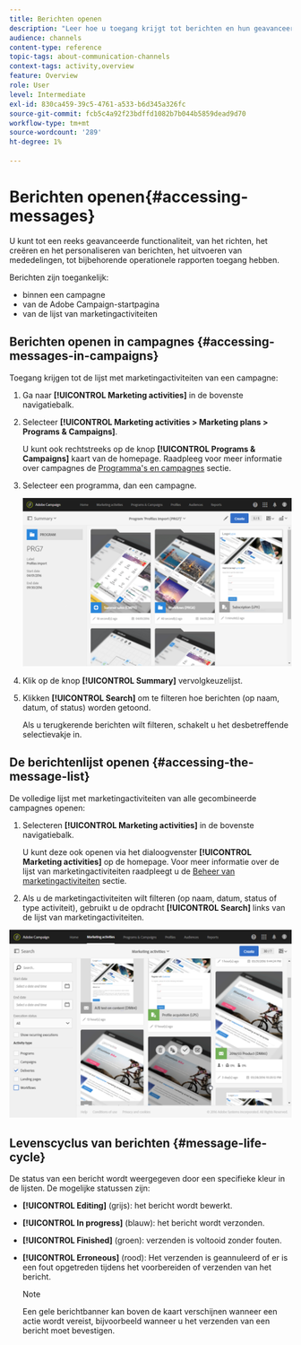 ```yaml
---
title: Berichten openen
description: "Leer hoe u toegang krijgt tot berichten en hun geavanceerde functies: creëren, richten, personalisatie, uitvoering en rapportering."
audience: channels
content-type: reference
topic-tags: about-communication-channels
context-tags: activity,overview
feature: Overview
role: User
level: Intermediate
exl-id: 830ca459-39c5-4761-a533-b6d345a326fc
source-git-commit: fcb5c4a92f23bdffd1082b7b044b5859dead9d70
workflow-type: tm+mt
source-wordcount: '289'
ht-degree: 1%

---
```


# Berichten openen{#accessing-messages}

U kunt tot een reeks geavanceerde functionaliteit, van het richten, het creëren en het personaliseren van berichten, het uitvoeren van mededelingen, tot bijbehorende operationele rapporten toegang hebben.

Berichten zijn toegankelijk:

* binnen een campagne
* van de Adobe Campaign-startpagina
* van de lijst van marketingactiviteiten

## Berichten openen in campagnes {#accessing-messages-in-campaigns}

Toegang krijgen tot de lijst met marketingactiviteiten van een campagne:

1. Ga naar **[!UICONTROL Marketing activities]** in de bovenste navigatiebalk.
1. Selecteer **[!UICONTROL Marketing activities > Marketing plans > Programs & Campaigns]**.

   U kunt ook rechtstreeks op de knop **[!UICONTROL Programs & Campaigns]** kaart van de homepage. Raadpleeg voor meer informatie over campagnes de [Programma&#39;s en campagnes](../../start/using/programs-and-campaigns.md) sectie.

1. Selecteer een programma, dan een campagne.

   ![](assets/delivery_list_1.png)

1. Klik op de knop **[!UICONTROL Summary]** vervolgkeuzelijst.
1. Klikken **[!UICONTROL Search]** om te filteren hoe berichten (op naam, datum, of status) worden getoond.

   Als u terugkerende berichten wilt filteren, schakelt u het desbetreffende selectievakje in.

## De berichtenlijst openen {#accessing-the-message-list}

De volledige lijst met marketingactiviteiten van alle gecombineerde campagnes openen:

1. Selecteren **[!UICONTROL Marketing activities]** in de bovenste navigatiebalk.

   U kunt deze ook openen via het dialoogvenster **[!UICONTROL Marketing activities]** op de homepage. Voor meer informatie over de lijst van marketingactiviteiten raadpleegt u de [Beheer van marketingactiviteiten](../../start/using/marketing-activities.md#creating-a-marketing-activity) sectie.

1. Als u de marketingactiviteiten wilt filteren (op naam, datum, status of type activiteit), gebruikt u de opdracht **[!UICONTROL Search]** links van de lijst van marketingactiviteiten.

![](assets/delivery_list_2.png)

## Levenscyclus van berichten {#message-life-cycle}

De status van een bericht wordt weergegeven door een specifieke kleur in de lijsten. De mogelijke statussen zijn:

* **[!UICONTROL Editing]** (grijs): het bericht wordt bewerkt.
* **[!UICONTROL In progress]** (blauw): het bericht wordt verzonden.
* **[!UICONTROL Finished]** (groen): verzenden is voltooid zonder fouten.
* **[!UICONTROL Erroneous]** (rood): Het verzenden is geannuleerd of er is een fout opgetreden tijdens het voorbereiden of verzenden van het bericht.

   >[!NOTE]
   >
   >Een gele berichtbanner kan boven de kaart verschijnen wanneer een actie wordt vereist, bijvoorbeeld wanneer u het verzenden van een bericht moet bevestigen.
